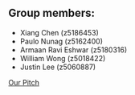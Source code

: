 ## Group members:

+ Xiang Chen (z5186453)
+ Paulo Nunag (z5162400)
+ Armaan Ravi Eshwar (z5180316)
+ William Wong (z5018422)
+ Justin Lee (z5060887)

[Our Pitch](https://docs.google.com/presentation/d/1KZXrPWF0OOyDBHwieuCx-RFZ6pKd0OXYWMm2EIsLtFc/edit#slide=id.p)
